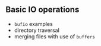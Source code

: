 ## Basic IO operations

- `bufio` examples
- directory traversal
- merging files with use of `buffers`
